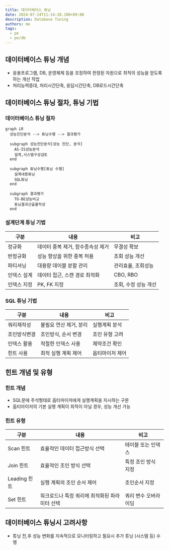 ```yaml
---
title: 데이터베이스 튜닝
date: 2024-07-24T11:14:28.100+09:00
description: Database Tuning
authors: me
tags: 
  - pe
  - pe/db 
---
```


## 데이터베이스 튜닝 개념

- 응용프로그램, DB, 운영체제 등을 조정하여 한정된 자원으로 최적의 성능을 얻도록하는 개선 작업
- 처리능력증대, 처리시간단축, 응답시간단축, DB로드시간단축

## 데이터베이스 튜닝 절차, 튜닝 기법

### 데이터베이스 튜닝 절차

```mermaid
graph LR 
  성능진단분석 --> 튜닝수행 --> 결과평가

  subgraph 성능진단분석[성능 진단, 분석]
    AS-IS성능분석
    설계,시스템구성검토
  end

  subgraph 튜닝수행[튜닝 수행]
    설계내용튜닝
    SQL튜닝
  end

  subgraph 결과평가
    TO-BE성능비교
    튜닝결과산출물작성
  end
```

### 설계단계 튜닝 기법

| 구분 | 내용 | 비고 |
| --- | --- | --- |
| 정규화 | 데이터 중복 제거, 함수종속성 제거 | 무결성 확보 |
| 반정규화 | 성능 향상을 위한 중복 허용 | 조회 성능 개선 |
| 파티셔닝 | 대용량 데이블 분할 관리 | 관리효율, 조회성능 |
| 인덱스 설계 | 데이터 접근, 스캔 경로 최적화 | CBO, RBO |
| 인덱스 지정 | PK, FK 지정 | 조회, 수정 성능 개선 |

### SQL 튜닝 기법

| 구분 | 내용 | 비고 |
| --- | --- | --- |
| 쿼리재작성 | 불필요 연산 제거, 분리 | 실행계획 분석 |
| 조인방식변경 | 조인방식, 순서 변경 | 조인 유형 고려 |
| 인덱스 활용 | 적절한 인덱스 사용 | 제약조건 확인 |
| 힌트 사용 | 최적 실행 계획 제어 | 옵티마이저 제어 |

## 힌트 개념 및 유형

### 힌트 개념

- SQL문에 주석형태로 옵티마이저에게 실행계획을 지시하는 구문
- 옵티마이저의 기본 실행 계획이 최적이 아닐 경우, 성능 개선 가능

### 힌트 유형

| 구분 | 내용 | 비고 |
| --- | --- | --- |
| Scan 힌트 | 효율적인 데이터 접근방식 선택 | 테이블 또는 인덱스 |
| Join 힌트 | 효율적인 조인 방식 선택 | 특정 조인 방식 지정 |
| Leading 힌트 | 실행 계획의 조인 순서 제어 | 조인순서 지정 |
| Set 힌트 | 워크로드나 특정 쿼리에 최적화된 파라미터 선택 | 쿼리 변수 오버라이딩 |

## 데이터베이스 튜닝시 고려사항

- 튜닝 전,후 성능 변화를 지속적으로 모니터링하고 필요시 추가 튜닝 (시스템 등) 수행
